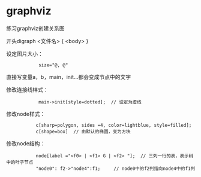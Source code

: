 graphviz
========

练习graphviz创建关系图

开头digraph <文件名> { <body\> }

设定图片大小：   
				
				size="@, @"

直接写变量a，b，main，init...都会变成节点中的文字

修改连接线样式： 

				main->init[style=dotted];  // 设定为虚线

修改node样式：  

			   c[sharp=polygon, sides =4, color=lightblue, style=filled];
			   c[shape=box]  // 由默认的椭圆，变为方块

修改node结构：
			
			   node[label ="<f0> | <f1> G | <f2> "];  // 三列一行的表，表示树中的叶子节点
			   "node0": f2->"node4":f1;     // node0中的f2列指向node4中的f1列
